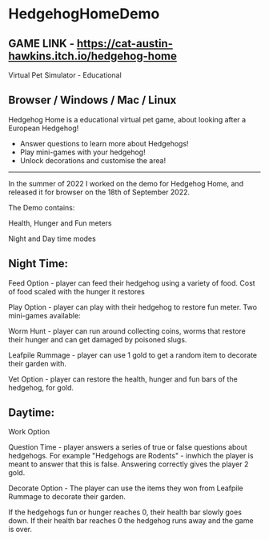 # HedgehogHomeDemo

GAME LINK - https://cat-austin-hawkins.itch.io/hedgehog-home 
---------------------------------------------------------------------

Virtual Pet Simulator - Educational 

Browser / Windows / Mac / Linux
---------------------------------------------------------------------

Hedgehog Home is a educational virtual pet game, about looking after a European Hedgehog!
- Answer questions to learn more about Hedgehogs!
- Play mini-games with your hedgehog!
- Unlock decorations and customise the area!

---------------------------------------------------------------------

In the summer of 2022 I worked on the demo for Hedgehog Home, and released it for browser on the 18th of September 2022. 

The Demo contains:

Health, Hunger and Fun meters

Night and Day time modes



Night Time:
---------------------------------------------------------------------

Feed Option - player can feed their hedgehog using a variety of food. Cost of food scaled with the hunger it restores

Play Option - player can play with their hedgehog to restore fun meter. Two mini-games available:

Worm Hunt - player can run around collecting coins, worms that restore their hunger and can get damaged by poisoned slugs.

Leafpile Rummage - player can use 1 gold to get a random item to decorate their garden with.

Vet Option - player can restore the health, hunger and fun bars of the hedgehog, for gold. 



Daytime: 
---------------------------------------------------------------------

Work Option

Question Time - player answers a series of true or false questions about hedgehogs. For example "Hedgehogs are Rodents" - inwhich the player is meant to answer that this is false. Answering correctly gives the player 2 gold.

Decorate Option - The player can use the items they won from Leafpile Rummage to decorate their garden.

If the hedgehogs fun or hunger reaches 0, their health bar slowly goes down. If their health bar reaches 0 the hedgehog runs away and the game is over.
